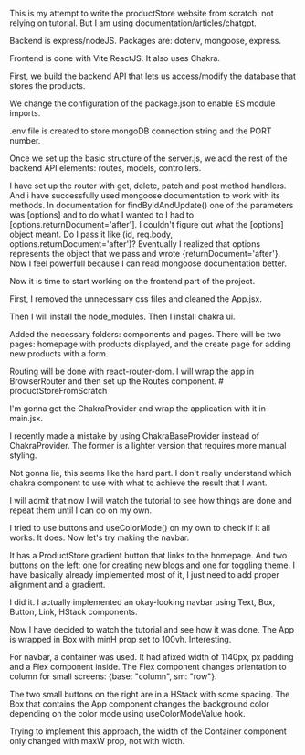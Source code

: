 This is my attempt to write the productStore website from scratch: not relying on tutorial. But I am using documentation/articles/chatgpt. 

Backend is express/nodeJS. Packages are: dotenv, mongoose, express.

Frontend is done with Vite ReactJS. It also uses Chakra. 

First, we build the backend API that lets us access/modify the database that stores the products.

We change the configuration of the package.json to enable ES module imports. 

.env file is created to store mongoDB connection string and the PORT number. 

Once we set up the basic structure of the server.js, we add the rest of the backend API elements:
    routes, models, controllers.

I have set up the router with get, delete, patch and post method handlers. And i have successfully used 
mongoose documentation to work with its methods. In documentation for findByIdAndUpdate() one of the parameters was [options] and to do what I wanted to I had to [options.returnDocument='after']. I couldn't figure out what the [options] object meant. Do I pass it like (id, req.body, options.returnDocument='after')? Eventually I realized that options represents the object that we pass and wrote {returnDocument='after'}. Now I feel powerfull because I can read mongoose documentation better. 



Now it is time to start working on the frontend part of the project.

First, I removed the unnecessary css files and cleaned the App.jsx. 

Then I will install the node_modules. Then I install chakra ui. 

Added the necessary folders: components and pages. There will be two pages: homepage with products displayed, and the create page for adding new products with a form. 

Routing will be done with react-router-dom. I will wrap the app in BrowserRouter and then set up the Routes component. # productStoreFromScratch


I'm gonna get the ChakraProvider and wrap the application with it in main.jsx.

I recently made a mistake by using ChakraBaseProvider instead of ChakraProvider. The former is a lighter version that requires more manual styling. 

Not gonna lie, this seems like the hard part. I don't really understand which chakra component to use with what to achieve the result that I want. 

I will admit that now I will watch the tutorial to see how things are done and repeat them until I can do on my own. 

I tried to use buttons and useColorMode() on my own to check if it all  works. It does. Now let's try making the navbar. 

It has a ProductStore gradient button that links to the homepage. And two buttons on the left: one for creating new blogs and one for toggling theme. I have basically already implemented most of it, I just need to add proper alignment and a gradient. 

I did it. I actually implemented an okay-looking navbar using Text, Box, Button, Link, HStack components. 

Now I have decided to watch the tutorial and see how it was done. The App is wrapped in Box with minH prop set to 100vh. Interesting.

For navbar, a container was used. It had afixed width of 1140px, px padding and a Flex component inside. The Flex component changes orientation to column for small screens: {base: "column", sm: "row"}.

The two small buttons on the right are in a HStack with some spacing. The Box that contains the App component   changes the background color depending on the color mode using useColorModeValue hook.

Trying to implement this approach, the width of the Container component only changed with maxW prop, not with width. 